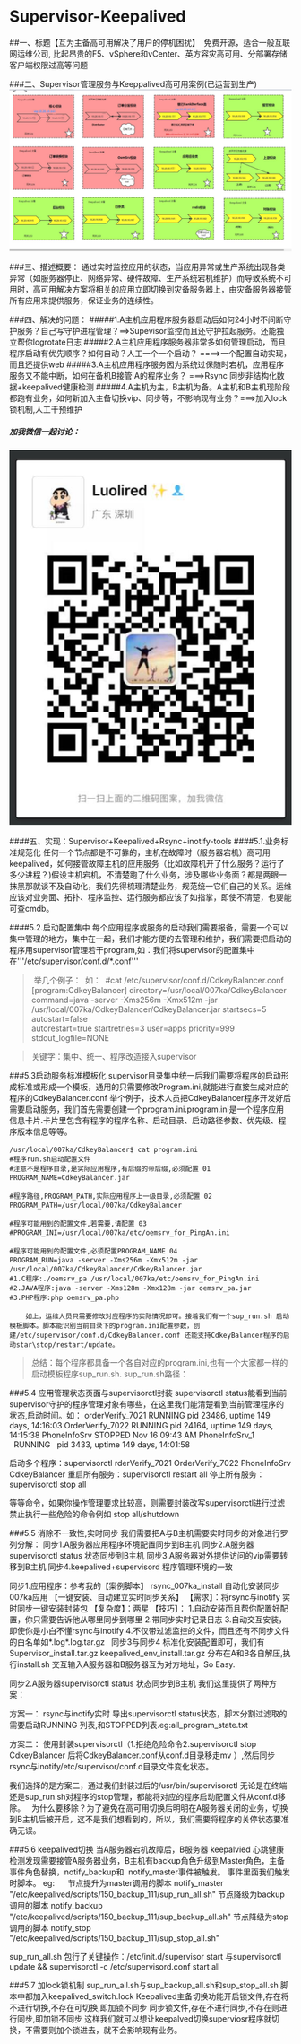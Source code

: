 # Supervisor-Keepalived 

##一、标题【互为主备高可用解决了用户的停机困扰】 
		免费开源，适合一般互联网运维公司, 比起昂贵的F5、vSphere和vCenter、英方容灾高可用、分部署存储客户端权限过高等问题

###二、Supervisor管理服务与Keeppalived高可用案例(已运营到生产)
![img](https://github.com/Luolired/Supervisor-Keepalived/blob/master/supervisor/QQ截图20170217112636.jpg)

###三、描述概要：
		通过实时监控应用的状态，当应用异常或生产系统出现各类异常（如服务器停止、网络异常、硬件故障、生产系统宕机维护）而导致系统不可用时，高可用解决方案将相关的应用立即切换到灾备服务器上，由灾备服务器接管所有应用来提供服务，保证业务的连续性。

###四、解决的问题：
#####1.A主机应用程序服务器启动后如何24小时不间断守护服务？自己写守护进程管理？==>Supevisor监控而且还守护拉起服务。还能独立帮你logrotate日志
#####2.A主机应用程序服务器非常多如何管理启动，而且程序启动有优先顺序？如何自动？人工一个一个启动？ ====>一个配置自动实现，而且还提供web
#####3.A主机应用程序服务因为系统过保随时宕机，应用程序服务又不能中断，如何在备机B接管 A的程序业务？ ===>Rsync 同步非结构化数据+keepalived健康检测
#####4.A主机为主，B主机为备。A主机和B主机现阶段都跑有业务，如何新加入主备切换vip、同步等，不影响现有业务？===>加入lock 锁机制,人工干预维护
##### 加我微信一起讨论：
![img](https://github.com/Luolired/Supervisor-Keepalived/blob/master/supervisor/QQ截图20170217115759.jpg)

####五、实现：Supervisor+Keepalived+Rsync+inotify-tools 
####5.1.业务标准规范化
		任何一个节点都是不可靠的，主机在故障时（服务器宕机）高可用keepalived，如何接管故障主机的应用服务（比如故障机开了什么服务？运行了多少进程？)假设主机宕机，不清楚跑了什么业务，涉及哪些业务面？都是两眼一抹黑那就谈不及自动化，我们先得梳理清楚业务，规范统一它们自己的关系。运维应该对业务面、拓扑、程序监控、运行服务都应该了如指掌，即使不清楚，也要能可查cmdb。

####5.2.启动配置集中
		每个应用程序或服务的启动我们需要报备，需要一个可以集中管理的地方，集中在一起，我们才能方便的去管理和维护，我们需要把启动的程序用supervisor管理若干program,如：我们将supervisor的配置集中在'''/etc/supervisor/conf.d/*.conf''' 
>   举几个例子：
  如：
      #cat /etc/supervisor/conf.d/CdkeyBalancer.conf
      [program:CdkeyBalancer]
    directory=/usr/local/007ka/CdkeyBalancer
    command=java -server -Xms256m -Xmx512m -jar /usr/local/007ka/CdkeyBalancer/CdkeyBalancer.jar
    startsecs=5       
    autostart=false    
    autorestart=true
    startretries=3 
    user=apps
    priority=999
    stdout_logfile=NONE

> 关键字：集中、统一、程序改造接入supervisor

###5.3启动服务标准模板化
		supervisor目录集中统一后我们需要将程序的启动形成标准或形成一个模板，通用的只需要修改Program.ini,就能进行直接生成对应的程序的CdkeyBalancer.conf
		举个例子，技术人员把CdkeyBalancer程序开发好后需要启动服务，我们首先需要创建一个program.ini.program.ini是一个程序应用信息卡片.卡片里包含有程序的程序名称、启动目录、启动路径参数、优先级、程序版本信息等等。

    /usr/local/007ka/CdkeyBalancer$ cat program.ini 
    #程序run.sh启动配置文件
    #注意不是程序目录,是实际应用程序,有后缀的带后缀,必须配置 01
    PROGRAM_NAME=CdkeyBalancer.jar
    
    #程序路径,PROGRAM_PATH,实际应用程序上一级目录,必须配置 02
    PROGRAM_PATH=/usr/local/007ka/CdkeyBalancer
    
    #程序可能用到的配置文件,若需要,请配置 03
    #PROGRAM_INI=/usr/local/007ka/etc/oemsrv_for_PingAn.ini
    
    #程序可能用到的配置文件,必须配置PROGRAM_NAME 04
    PROGRAM_RUN=java -server -Xms256m -Xmx512m -jar /usr/local/007ka/CdkeyBalancer/CdkeyBalancer.jar
    #1.C程序:./oemsrv_pa /usr/local/007ka/etc/oemsrv_for_PingAn.ini
    #2.JAVA程序:java -server -Xms128m -Xmx128m -jar oemsrv_pa.jar
    #3.PHP程序:php oemsrv_pa.php

		如上，运维人员只需要修改对应程序的实际情况即可。接着我们有一个sup_run.sh 启动模板脚本。脚本能识别当前目录下的program.ini配置参数，创建/etc/supervisor/conf.d/CdkeyBalancer.conf 还能支持CdkeyBalancer程序的启动star\stop/restart/update。
		
> 总结：每个程序都具备一个各自对应的program.ini,也有一个大家都一样的启动模板程序sup_run.sh. 
  sup_run.sh路径：

###5.4 应用管理状态页面与supervisorctl封装
    supervisorctl status能看到当前supervisor守护的程序管理对象有哪些，在这里我们能清楚看到当前管理程序的状态,启动时间。如：
    orderVerify_7021                 RUNNING    pid 23486, uptime 149 days, 14:16:03
    OrderVerify_7022                 RUNNING    pid 24164, uptime 149 days, 14:15:38
    PhoneInfoSrv                     STOPPED    Nov 16 09:43 AM
    PhoneInfoSrv_1                   RUNNING    pid 3433, uptime 149 days, 14:01:58

启动多个程序：supervisorctl rderVerify_7021 OrderVerify_7022 PhoneInfoSrv CdkeyBalancer
重启所有服务：supervisorctl restart all
停止所有服务：supervisorctl stop all

等等命令，如果你操作管理要求比较高，则需要封装改写supervisorctl进行过滤禁止执行一些危险的命令例如 stop all/shutdown

###5.5 消除不一致性,实时同步
我们需要把A与B主机需要实时同步的对象进行罗列分解：
同步1.A服务器应用程序环境配置同步到B主机
同步2.A服务器supervisorctl status 状态同步到B主机
同步3.A服务器对外提供访问的vip需要转移到B主机
同步4.keepalived+supervisord 程序管理环境的一致

同步1.应用程序：参考我的【案例脚本】
rsync_007ka_install 自动化安装同步007ka应用 【一键安装、自动建立实时同步关系】
【需求】：将rsync与inotify 实时同步一键安装封装包
【复杂度】：两星
【技巧】：
    1.自动安装而且帮你配置好配置，你只需要告诉他从哪里同步到哪里
    2.带同步实时记录日志
    3.自动交互安装，即使你是小白不懂rsync与inotify
    4.不仅带过滤监控的文件，而且还有不同步文件的白名单如*.log\*.log.tar.gz
   
同步3与同步4 标准化安装配置即可，我们有Supervisor_install.tar.gz keepalived_env_install.tar.gz 分布在A和B各自解压,执行install.sh 交互输入A服务器和B服务器互为对方地址，So Easy.

同步2.A服务器supervisorctl status 状态同步到B主机
我们这里提供了两种方案：
 
方案一： rsync与inotify实时 导出supervisorctl status状态，脚本分割过滤取的需要启动RUNNING 列表,和STOPPED列表.eg:all_program_state.txt 

方案二： 使用封装supervisorctl（1.拒绝危险命令2.supervisorctl stop CdkeyBalancer 后将CdkeyBalancer.conf从conf.d目录移走mv ）,然后同步rsync与inotify/etc/supervisor/conf.d目录文件变化状态。

我们选择的是方案二，通过我们封装过后的/usr/bin/supervisorctl 无论是在终端还是sup_run.sh对程序的stop管理，都能将对应的程序启动配置文件从conf.d移除。
    为什么要移除？为了避免在高可用切换后明明在A服务器关闭的业务，切换到B主机后被开启，这不是我们想看到的，所以，我们需要将程序的关停状态要准确无误。

###5.6 keepalived切换
当A服务器宕机故障后，B服务器 keepalvied 心跳健康检测发现需要接管A服务器业务，B主机有backup角色升级到Master角色，主备事件角色替换，notify_backup和
  notify_master事件被触发。
事件里面我们触发时脚本。
eg:     
        节点提升为master调用的脚本 notify_master "/etc/keepalived/scripts/150_backup_111/sup_run_all.sh"
        节点降级为backup调用的脚本 notify_backup "/etc/keepalived/scripts/150_backup_111/sup_backup_all.sh"
        节点降级为stop调用的脚本 notify_stop "/etc/keepalived/scripts/150_backup_111/sup_stop_all.sh"
        
 sup_run_all.sh 包行了关键操作：/etc/init.d/supervisor start 与supervisorctl update && supervisorctl -c /etc/supervisord.conf start all 
 
 ###5.7 加lock锁机制
 sup_run_all.sh与sup_backup_all.sh和sup_stop_all.sh 脚本中都加入keepalived_switch.lock 
 Keepalived主备切换功能开启锁文件,存在将不进行切换,不存在可切换,即加锁不同步
 同步锁文件,存在不进行同步,不存在则进行同步,即加锁不同步
 这样我们就可以想让keepalved切换superviosr程序就切换，不需要则加个锁进去，就不会影响现有业务。
 
